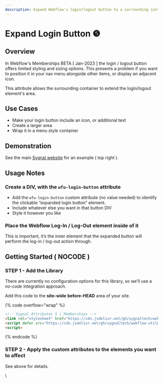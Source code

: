 ```yaml
---
description: Expand Webflow's login/logout button to a surrounding container
---
```


# Expand Login Button ❺

## Overview <a href="#expand-the-login-button-with-a-container" id="expand-the-login-button-with-a-container"></a>

In Webflow's Memberships BETA \[ Jan-2023 ] the login / logout button offers limited styling and sizing options. This presents a problem if you want to position it in your nav menu alongside other items, or display an adjacent icon.

This attribute allows the surrounding container to extend the login/logout element's area.

## Use Cases

* Make your login button include an icon, or additional text
* Create a larger area
* Wrap it in a menu style container

## Demonstration

See the main [Sygnal website](https://www.sygnal.com) for an example ( top right ).

## Usage Notes <a href="#usage-notes" id="usage-notes"></a>

### Create a DIV, with the `wfu-login-button` attribute <a href="#create-a-div-with-the-wfu-login-button-attribute" id="create-a-div-with-the-wfu-login-button-attribute"></a>

* Add the `wfu-login-button` custom attribute (no value needed) to identify the clickable “expanded login button” element.
* Include whatever else you want in that button DIV
* Style it however you like

### Place the Webflow Log-In / Log-Out element inside of it <a href="#place-the-webflow-log-in--log-out-button-inside-of-it" id="place-the-webflow-log-in--log-out-button-inside-of-it"></a>

This is important, it’s the inner element that the expanded button will perform the log-in / log-out action through.

## Getting Started ( NOCODE ) <a href="#getting-started-nocode" id="getting-started-nocode"></a>

### STEP 1 - Add the Library <a href="#step-1---add-the-library" id="step-1---add-the-library"></a>

There are currently no configuration options for this library, so we’ll use a _no-code_ integration approach.

Add this code to the **site-wide** **before-HEAD** area of your site.

{% code overflow="wrap" %}
```html
<!-- Sygnal Attributes 5 | Memberships --> 
<link rel="stylesheet" href="https://cdn.jsdelivr.net/gh/sygnaltech/webflow-util@5.2.18/dist/css/webflow-membership.css"> 
<script defer src="https://cdn.jsdelivr.net/gh/sygnaltech/webflow-util@5.2.18/dist/nocode/webflow-membership.min.js"></script>
<script>
```
{% endcode %}

### STEP 2 - Apply the custom attributes to the elements you want to affect <a href="#step-2---apply-the-custom-attributes-to-the-elements-you-want-to-affect" id="step-2---apply-the-custom-attributes-to-the-elements-you-want-to-affect"></a>

See above for details.



\
